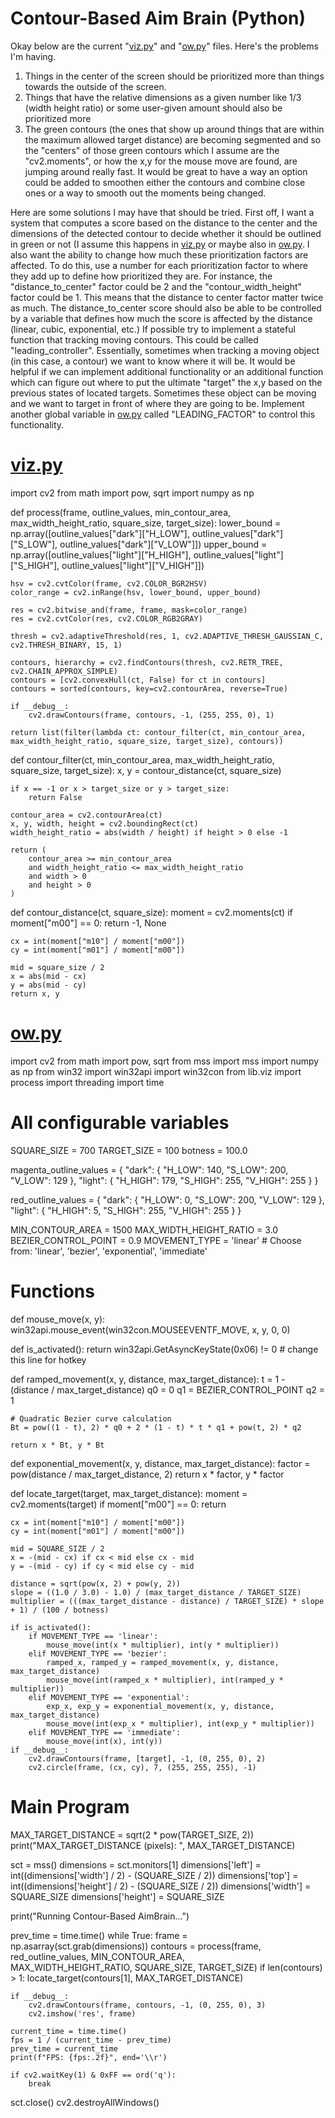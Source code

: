 # Contour-Based Aim Brain (Python)

Okay below are the current "[viz.py](http://viz.py/)" and "[ow.py](http://ow.py/)" files.  Here's the problems I'm having.

1. Things in the center of the screen should be prioritized more than things towards the outside of the screen.
2. Things that have the relative dimensions as a given number like 1/3 (width height ratio) or some user-given amount should also be prioritized more
3. The green contours (the ones that show up around things that are within the maximum allowed target distance) are becoming segmented and so the "centers" of those green contours which I assume are the "cv2.moments", or how the x,y for the mouse move are found, are jumping around really fast. It would be great to have a way an option could be added to smoothen either the contours and combine close ones or a way to smooth out the moments being changed.

Here are some solutions  I may have that should be tried. First off, I want a system that computes a score based on the distance to the center and the dimensions of the detected contour to decide whether it should be outlined in green or not (I assume this happens in [viz.py](http://viz.py/) or maybe also in [ow.py](http://ow.py/). I also want the ability to change how much these prioritization factors are affected. To do this, use a number for each prioritization factor to where they add up to define how prioritized they are. For instance, the "distance_to_center" factor could be 2 and the "contour_width_height" factor could be 1. This means that the distance to center factor matter twice as much. The distance_to_center score should also be able to be controlled by a variable that defines how much the score is affected by the distance (linear, cubic, exponential, etc.)
If possible try to implement a stateful function that tracking moving contours. This could be called "leading_controller".  Essentially, sometimes when tracking a moving object (in this case, a contour) we want to know where it will be.  It would be helpful if we can implement additional functionality or an additional function which can figure out where to put the ultimate "target" the x,y based on the previous states of located targets. Sometimes these object can be moving and we want to target in front of where they are going to be. Implement another global variable in [ow.py](http://ow.py/) called "LEADING_FACTOR" to control this functionality.

# [viz.py](http://viz.py/)

import cv2
from math import pow, sqrt
import numpy as np

def process(frame, outline_values, min_contour_area, max_width_height_ratio, square_size, target_size):
lower_bound = np.array([outline_values["dark"]["H_LOW"], outline_values["dark"]["S_LOW"], outline_values["dark"]["V_LOW"]])
upper_bound = np.array([outline_values["light"]["H_HIGH"], outline_values["light"]["S_HIGH"], outline_values["light"]["V_HIGH"]])

```
hsv = cv2.cvtColor(frame, cv2.COLOR_BGR2HSV)
color_range = cv2.inRange(hsv, lower_bound, upper_bound)

res = cv2.bitwise_and(frame, frame, mask=color_range)
res = cv2.cvtColor(res, cv2.COLOR_RGB2GRAY)

thresh = cv2.adaptiveThreshold(res, 1, cv2.ADAPTIVE_THRESH_GAUSSIAN_C, cv2.THRESH_BINARY, 15, 1)

contours, hierarchy = cv2.findContours(thresh, cv2.RETR_TREE, cv2.CHAIN_APPROX_SIMPLE)
contours = [cv2.convexHull(ct, False) for ct in contours]
contours = sorted(contours, key=cv2.contourArea, reverse=True)

if __debug__:
    cv2.drawContours(frame, contours, -1, (255, 255, 0), 1)

return list(filter(lambda ct: contour_filter(ct, min_contour_area, max_width_height_ratio, square_size, target_size), contours))

```

def contour_filter(ct, min_contour_area, max_width_height_ratio, square_size, target_size):
x, y = contour_distance(ct, square_size)

```
if x == -1 or x > target_size or y > target_size:
    return False

contour_area = cv2.contourArea(ct)
x, y, width, height = cv2.boundingRect(ct)
width_height_ratio = abs(width / height) if height > 0 else -1

return (
    contour_area >= min_contour_area
    and width_height_ratio <= max_width_height_ratio
    and width > 0
    and height > 0
)

```

def contour_distance(ct, square_size):
moment = cv2.moments(ct)
if moment["m00"] == 0:
return -1, None

```
cx = int(moment["m10"] / moment["m00"])
cy = int(moment["m01"] / moment["m00"])

mid = square_size / 2
x = abs(mid - cx)
y = abs(mid - cy)
return x, y

```

# [ow.py](http://ow.py/)

import cv2
from math import pow, sqrt
from mss import mss
import numpy as np
from win32 import win32api
import win32con
from lib.viz import process
import threading
import time

# All configurable variables

SQUARE_SIZE = 700
TARGET_SIZE = 100
botness = 100.0

magenta_outline_values = {
"dark": {
"H_LOW": 140,
"S_LOW": 200,
"V_LOW": 129
},
"light": {
"H_HIGH": 179,
"S_HIGH": 255,
"V_HIGH": 255
}
}

red_outline_values = {
"dark": {
"H_LOW": 0,
"S_LOW": 200,
"V_LOW": 129
},
"light": {
"H_HIGH": 5,
"S_HIGH": 255,
"V_HIGH": 255
}
}

MIN_CONTOUR_AREA = 1500
MAX_WIDTH_HEIGHT_RATIO = 3.0
BEZIER_CONTROL_POINT = 0.9
MOVEMENT_TYPE = 'linear'  # Choose from: 'linear', 'bezier', 'exponential', 'immediate'

# Functions

def mouse_move(x, y):
win32api.mouse_event(win32con.MOUSEEVENTF_MOVE, x, y, 0, 0)

def is_activated():
return win32api.GetAsyncKeyState(0x06) != 0  # change this line for hotkey

def ramped_movement(x, y, distance, max_target_distance):
t = 1 - (distance / max_target_distance)
q0 = 0
q1 = BEZIER_CONTROL_POINT
q2 = 1

```
# Quadratic Bezier curve calculation
Bt = pow((1 - t), 2) * q0 + 2 * (1 - t) * t * q1 + pow(t, 2) * q2

return x * Bt, y * Bt

```

def exponential_movement(x, y, distance, max_target_distance):
factor = pow(distance / max_target_distance, 2)
return x * factor, y * factor

def locate_target(target, max_target_distance):
moment = cv2.moments(target)
if moment["m00"] == 0:
return

```
cx = int(moment["m10"] / moment["m00"])
cy = int(moment["m01"] / moment["m00"])

mid = SQUARE_SIZE / 2
x = -(mid - cx) if cx < mid else cx - mid
y = -(mid - cy) if cy < mid else cy - mid

distance = sqrt(pow(x, 2) + pow(y, 2))
slope = ((1.0 / 3.0) - 1.0) / (max_target_distance / TARGET_SIZE)
multiplier = (((max_target_distance - distance) / TARGET_SIZE) * slope + 1) / (100 / botness)

if is_activated():
    if MOVEMENT_TYPE == 'linear':
        mouse_move(int(x * multiplier), int(y * multiplier))
    elif MOVEMENT_TYPE == 'bezier':
        ramped_x, ramped_y = ramped_movement(x, y, distance, max_target_distance)
        mouse_move(int(ramped_x * multiplier), int(ramped_y * multiplier))
    elif MOVEMENT_TYPE == 'exponential':
        exp_x, exp_y = exponential_movement(x, y, distance, max_target_distance)
        mouse_move(int(exp_x * multiplier), int(exp_y * multiplier))
    elif MOVEMENT_TYPE == 'immediate':
        mouse_move(int(x), int(y))
if __debug__:
    cv2.drawContours(frame, [target], -1, (0, 255, 0), 2)
    cv2.circle(frame, (cx, cy), 7, (255, 255, 255), -1)

```

# Main Program

MAX_TARGET_DISTANCE = sqrt(2 * pow(TARGET_SIZE, 2))
print("MAX_TARGET_DISTANCE (pixels): ", MAX_TARGET_DISTANCE)

sct = mss()
dimensions = sct.monitors[1]
dimensions['left'] = int((dimensions['width'] / 2) - (SQUARE_SIZE / 2))
dimensions['top'] = int((dimensions['height'] / 2) - (SQUARE_SIZE / 2))
dimensions['width'] = SQUARE_SIZE
dimensions['height'] = SQUARE_SIZE

print("Running Contour-Based AimBrain...")

prev_time = time.time()
while True:
frame = np.asarray(sct.grab(dimensions))
contours = process(frame, red_outline_values, MIN_CONTOUR_AREA, \
MAX_WIDTH_HEIGHT_RATIO, SQUARE_SIZE, TARGET_SIZE)
if len(contours) > 1:
locate_target(contours[1], MAX_TARGET_DISTANCE)

```
if __debug__:
    cv2.drawContours(frame, contours, -1, (0, 255, 0), 3)
    cv2.imshow('res', frame)

current_time = time.time()
fps = 1 / (current_time - prev_time)
prev_time = current_time
print(f"FPS: {fps:.2f}", end='\\r')

if cv2.waitKey(1) & 0xFF == ord('q'):
    break

```

sct.close()
cv2.destroyAllWindows()